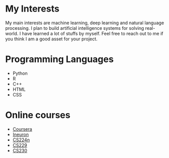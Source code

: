 # My Interests
My main interests are machine learning, deep learning and natural language processing.
I plan to build artificial intelligence systems for solving real-world. I have learned a lot of stuffs by myself. 
Feel free to reach out to me if you think I am a good asset for your project.

# Programming Languages

* Python
* R
* C++
* HTML
* CSS

# Online courses
* [Coursera](https://www.coursera.org/)
* [Ineuron](http://ineuron.ai/)
* [CS224n](http://web.stanford.edu/class/cs224n/)
* [CS229](http://cs229.stanford.edu/)
* [CS230](https://cs230.stanford.edu/)

